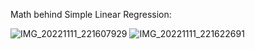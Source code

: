 Math behind Simple Linear Regression:

![IMG_20221111_221607929](https://user-images.githubusercontent.com/77950550/201461271-3b9b5bb8-4311-4530-9d62-a91efd58050d.jpg)
![IMG_20221111_221622691](https://user-images.githubusercontent.com/77950550/201461277-72ea846e-b972-4329-804e-7ab790f13db4.jpg)
